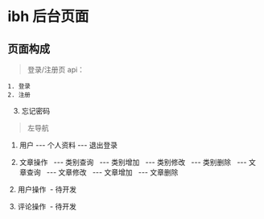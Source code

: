 # ibh 后台页面
## 页面构成

>登录/注册页
 api：
 
    1. 登录
    2. 注册
    3. 忘记密码

>左导航
  
  1. 用户
   --- 个人资料
   --- 退出登录
   
  2. 文章操作
   --- 类别查询
   --- 类别增加
   --- 类别修改
   --- 类别删除
   --- 文章查询
   --- 文章修改
   --- 文章增加
   --- 文章删除
   
  2. 用户操作
  - 待开发
  
  3. 评论操作
  - 待开发
